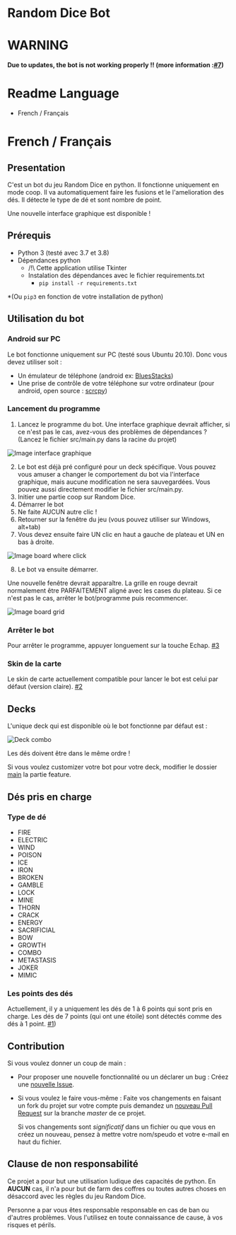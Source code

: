 [comment]: <> (#################################################################################)
[comment]: <> (# THE SOFTWARE IS PROVIDED "AS IS", WITHOUT WARRANTY OF ANY KIND, EXPRESS OR    #)
[comment]: <> (# IMPLIED, INCLUDING BUT NOT LIMITED TO THE WARRANTIES OF MERCHANTABILITY,      #)
[comment]: <> (# FITNESS FOR A PARTICULAR PURPOSE AND NONINFRINGEMENT. IN NO EVENT SHALL THE   #)
[comment]: <> (# AUTHORS OR COPYRIGHT HOLDERS BE LIABLE FOR ANY CLAIM, DAMAGES OR OTHER        #)
[comment]: <> (# LIABILITY, WHETHER IN AN ACTION OF CONTRACT, TORT OR OTHERWISE, ARISING FROM, #)
[comment]: <> (# OUT OF OR IN CONNECTION WITH THE SOFTWARE OR THE USE OR OTHER DEALINGS IN THE #)
[comment]: <> (# SOFTWARE.                                                                     #)
[comment]: <> (#################################################################################)
[comment]: <> (# Contributors :)
[comment]: <> (# Copyright \(c\) 2020 slavi010 pro@slavi.dev)

# Random Dice Bot

# WARNING
**Due to updates, the bot is not working properly !! (more information :[#7](https://github.com/slavi010/random_dice_bot/issues/7))**

# Readme Language 
 - French / Français

# French / Français
## Presentation
C'est un bot du jeu Random Dice en python.
Il fonctionne uniquement en mode coop.
Il va automatiquement faire les fusions et le l'amelioration des dés.
Il détecte le type de dé et sont nombre de point.

Une nouvelle interface graphique est disponible !

## Prérequis
* Python 3 (testé avec 3.7 et 3.8)
* Dépendances python
    * /!\ Cette application utilise Tkinter
    * Instalation des dépendances avec le fichier requirements.txt
        * ```pip install -r requirements.txt```

*(Ou ```pip3``` en fonction de votre installation de python)

## Utilisation du bot
### Android sur PC
Le bot fonctionne uniquement sur PC (testé sous Ubuntu 20.10).
Donc vous devez utiliser soit :
* Un émulateur de téléphone (android ex: [BluesStacks](https://www.bluestacks.com/))
* Une prise de contrôle de votre téléphone sur votre ordinateur 
    (pour android, open source : [scrcpy](https://github.com/Genymobile/scrcpy))
    
### Lancement du programme
1. Lancez le programme du bot. Une interface graphique devrait afficher, si ce n'est pas le cas, avez-vous des problèmes de dépendances ? (Lancez le fichier src/main.py dans la racine du projet)

![Image interface graphique](https://slavi.dev/nc/index.php/s/JSmJ3jRbLibCdDt/preview)

2. Le bot est déjà pré configuré pour un deck spécifique. Vous pouvez vous amuser a changer le comportement du bot via l'interface graphique, mais aucune modification ne sera sauvegardées. Vous pouvez aussi directement modifier le fichier src/main.py.
3. Initier une partie coop sur Random Dice.
4. Démarrer le bot
5. Ne faite AUCUN autre clic !
6. Retourner sur la fenêtre du jeu (vous pouvez utiliser sur Windows, alt+tab)
7. Vous devez ensuite faire UN clic en haut a gauche de plateau et UN en bas à droite.

![Image board where click](https://slavi.dev/nc/index.php/s/N8NGeNmrFsMSQBG/preview)

8. Le bot va ensuite démarrer.

Une nouvelle fenêtre devrait apparaître.
La grille en rouge devrait normalement être PARFAITEMENT aligné avec les cases du plateau.
Si ce n'est pas le cas, arrêter le bot/programme puis recommencer.

![Image board grid](https://slavi.dev/nextcloud/index.php/s/6GQXDiFcoZq6kCJ/preview)

### Arrêter le bot
Pour arrêter le programme, appuyer longuement sur la touche Echap.
[#3](https://github.com/slavi010/random_dice_bot/issues/3)

### Skin de la carte
Le skin de carte actuellement compatible pour lancer le bot est celui par défaut (version claire).
[#2](https://github.com/slavi010/random_dice_bot/issues/2)

## Decks
L'unique deck qui est disponible où le bot fonctionne par défaut est :

![Deck combo](https://slavi.dev/nc/index.php/s/5AmWSQqx9LWAssd/preview)

Les dés doivent être dans le même ordre !

Si vous voulez customizer votre bot pour votre deck, 
modifier le dossier [main](https://github.com/slavi010/random_dice_bot/blob/master/src/main.py)
la partie feature. 

## Dés pris en charge
### Type de dé
* FIRE
* ELECTRIC
* WIND
* POISON
* ICE
* IRON
* BROKEN
* GAMBLE
* LOCK
* MINE
* THORN
* CRACK
* ENERGY
* SACRIFICIAL
* BOW
* GROWTH
* COMBO
* METASTASIS
* JOKER
* MIMIC

### Les points des dés
Actuellement, il y a uniquement les dés de 1 à 6 points qui sont pris en charge.
Les dés de 7 points (qui ont une étoile) sont détectés comme des dés à 1 point.
[#1](https://github.com/slavi010/random_dice_bot/issues/1#issue-626545664))

## Contribution
Si vous voulez donner un coup de main :

* Pour proposer une nouvelle fonctionnalité ou un déclarer un bug :
  Créez une [nouvelle Issue](https://github.com/slavi010/random_dice_bot/issues/new/choose).
* Si vous voulez le faire vous-même :
  Faite vos changements en faisant un fork du projet sur votre compte puis demandez un [nouveau 
  Pull Request](https://github.com/slavi010/random_dice_bot/compare) sur la branche *master* de ce projet.

  Si vos changements sont *significatif* dans un fichier ou que vous en créez un nouveau,
  pensez à mettre votre nom/speudo et votre e-mail en haut du fichier.

## Clause de non responsabilité
Ce projet a pour but une utilisation ludique des capacités de python.
En **AUCUN** cas, il n'a pour but de farm des coffres ou toutes autres choses en désaccord
avec les règles du jeu Random Dice.

Personne a par vous êtes responsable responsable en cas de ban ou d'autres problèmes. 
Vous l'utilisez en toute connaissance de cause, à vos risques et périls.
